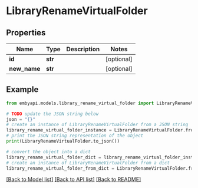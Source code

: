 # LibraryRenameVirtualFolder


## Properties

Name | Type | Description | Notes
------------ | ------------- | ------------- | -------------
**id** | **str** |  | [optional] 
**new_name** | **str** |  | [optional] 

## Example

```python
from embyapi.models.library_rename_virtual_folder import LibraryRenameVirtualFolder

# TODO update the JSON string below
json = "{}"
# create an instance of LibraryRenameVirtualFolder from a JSON string
library_rename_virtual_folder_instance = LibraryRenameVirtualFolder.from_json(json)
# print the JSON string representation of the object
print(LibraryRenameVirtualFolder.to_json())

# convert the object into a dict
library_rename_virtual_folder_dict = library_rename_virtual_folder_instance.to_dict()
# create an instance of LibraryRenameVirtualFolder from a dict
library_rename_virtual_folder_from_dict = LibraryRenameVirtualFolder.from_dict(library_rename_virtual_folder_dict)
```
[[Back to Model list]](../README.md#documentation-for-models) [[Back to API list]](../README.md#documentation-for-api-endpoints) [[Back to README]](../README.md)


